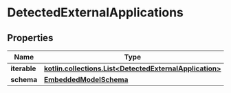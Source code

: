 
# DetectedExternalApplications

## Properties
Name | Type | Description | Notes
------------ | ------------- | ------------- | -------------
**iterable** | [**kotlin.collections.List&lt;DetectedExternalApplication&gt;**](DetectedExternalApplication.md) |  | 
**schema** | [**EmbeddedModelSchema**](EmbeddedModelSchema.md) |  |  [optional]



